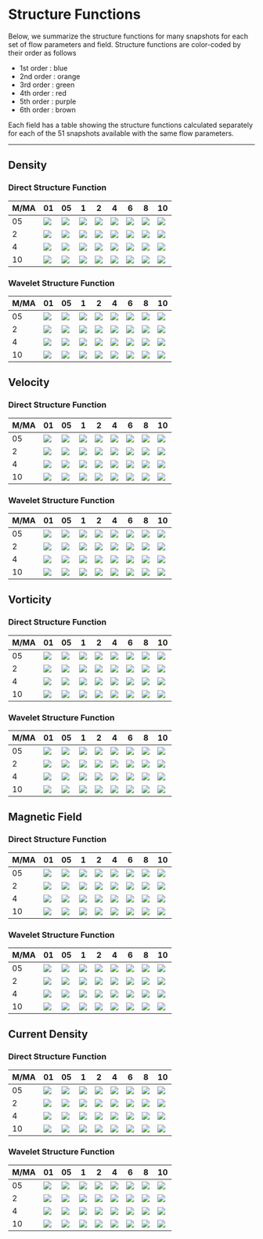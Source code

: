 # Structure Functions

Below, we summarize the structure functions for many snapshots for each set of flow parameters and field.
Structure functions are color-coded by their order as follows

  * 1st order : blue
  * 2nd order : orange
  * 3rd order : green
  * 4th order : red
  * 5th order : purple
  * 6th order : brown

Each field has a table showing the structure functions calculated separately for each of the 51 snapshots available with the same flow parameters.

---

## Density

### Direct Structure Function

|M/MA| 01 | 05 | 1 | 2 | 4 | 6 | 8 | 10 |
|----|----|----|---|---|---|---|---|----|
| 05 |<img src="M05MA01/w4t-plot-structure-function-mom_M05MA01_dens_dsf.png">|<img src="M05MA05/w4t-plot-structure-function-mom_M05MA05_dens_dsf.png">|<img src="M05MA1/w4t-plot-structure-function-mom_M05MA1_dens_dsf.png">|<img src="M05MA2/w4t-plot-structure-function-mom_M05MA2_dens_dsf.png">|<img src="M05MA4/w4t-plot-structure-function-mom_M05MA4_dens_dsf.png">|<img src="M05MA6/w4t-plot-structure-function-mom_M05MA6_dens_dsf.png">|<img src="M05MA8/w4t-plot-structure-function-mom_M05MA8_dens_dsf.png">|<img src="M05MA10/w4t-plot-structure-function-mom_M05MA10_dens_dsf.png">|
| 2  |<img src="M2MA01/w4t-plot-structure-function-mom_M2MA01_dens_dsf.png">|<img src="M2MA05/w4t-plot-structure-function-mom_M2MA05_dens_dsf.png">|<img src="M2MA1/w4t-plot-structure-function-mom_M2MA1_dens_dsf.png">|<img src="M2MA2/w4t-plot-structure-function-mom_M2MA2_dens_dsf.png">|<img src="M2MA4/w4t-plot-structure-function-mom_M2MA4_dens_dsf.png">|<img src="M2MA6/w4t-plot-structure-function-mom_M2MA6_dens_dsf.png">|<img src="M2MA8/w4t-plot-structure-function-mom_M2MA8_dens_dsf.png">|<img src="M2MA10/w4t-plot-structure-function-mom_M2MA10_dens_dsf.png">|
| 4  |<img src="M4MA01/w4t-plot-structure-function-mom_M4MA01_dens_dsf.png">|<img src="M4MA05/w4t-plot-structure-function-mom_M4MA05_dens_dsf.png">|<img src="M4MA1/w4t-plot-structure-function-mom_M4MA1_dens_dsf.png">|<img src="M4MA2/w4t-plot-structure-function-mom_M4MA2_dens_dsf.png">|<img src="M4MA4/w4t-plot-structure-function-mom_M4MA4_dens_dsf.png">|<img src="M4MA6/w4t-plot-structure-function-mom_M4MA6_dens_dsf.png">|<img src="M4MA8/w4t-plot-structure-function-mom_M4MA8_dens_dsf.png">|<img src="M4MA10/w4t-plot-structure-function-mom_M4MA10_dens_dsf.png">|
| 10 |<img src="M10MA01/w4t-plot-structure-function-mom_M10MA01_dens_dsf.png">|<img src="M10MA05/w4t-plot-structure-function-mom_M10MA05_dens_dsf.png">|<img src="M10MA1/w4t-plot-structure-function-mom_M10MA1_dens_dsf.png">|<img src="M10MA2/w4t-plot-structure-function-mom_M10MA2_dens_dsf.png">|<img src="M10MA4/w4t-plot-structure-function-mom_M10MA4_dens_dsf.png">|<img src="M10MA6/w4t-plot-structure-function-mom_M10MA6_dens_dsf.png">|<img src="M10MA8/w4t-plot-structure-function-mom_M10MA8_dens_dsf.png">|<img src="M10MA10/w4t-plot-structure-function-mom_M10MA10_dens_dsf.png">|

### Wavelet Structure Function

|M/MA| 01 | 05 | 1 | 2 | 4 | 6 | 8 | 10 |
|----|----|----|---|---|---|---|---|----|
| 05 |<img src="M05MA01/w4t-plot-structure-function-mom_M05MA01_dens_wsf.png">|<img src="M05MA05/w4t-plot-structure-function-mom_M05MA05_dens_wsf.png">|<img src="M05MA1/w4t-plot-structure-function-mom_M05MA1_dens_wsf.png">|<img src="M05MA2/w4t-plot-structure-function-mom_M05MA2_dens_wsf.png">|<img src="M05MA4/w4t-plot-structure-function-mom_M05MA4_dens_wsf.png">|<img src="M05MA6/w4t-plot-structure-function-mom_M05MA6_dens_wsf.png">|<img src="M05MA8/w4t-plot-structure-function-mom_M05MA8_dens_wsf.png">|<img src="M05MA10/w4t-plot-structure-function-mom_M05MA10_dens_wsf.png">|
| 2  |<img src="M2MA01/w4t-plot-structure-function-mom_M2MA01_dens_wsf.png">|<img src="M2MA05/w4t-plot-structure-function-mom_M2MA05_dens_wsf.png">|<img src="M2MA1/w4t-plot-structure-function-mom_M2MA1_dens_wsf.png">|<img src="M2MA2/w4t-plot-structure-function-mom_M2MA2_dens_wsf.png">|<img src="M2MA4/w4t-plot-structure-function-mom_M2MA4_dens_wsf.png">|<img src="M2MA6/w4t-plot-structure-function-mom_M2MA6_dens_wsf.png">|<img src="M2MA8/w4t-plot-structure-function-mom_M2MA8_dens_wsf.png">|<img src="M2MA10/w4t-plot-structure-function-mom_M2MA10_dens_wsf.png">|
| 4  |<img src="M4MA01/w4t-plot-structure-function-mom_M4MA01_dens_wsf.png">|<img src="M4MA05/w4t-plot-structure-function-mom_M4MA05_dens_wsf.png">|<img src="M4MA1/w4t-plot-structure-function-mom_M4MA1_dens_wsf.png">|<img src="M4MA2/w4t-plot-structure-function-mom_M4MA2_dens_wsf.png">|<img src="M4MA4/w4t-plot-structure-function-mom_M4MA4_dens_wsf.png">|<img src="M4MA6/w4t-plot-structure-function-mom_M4MA6_dens_wsf.png">|<img src="M4MA8/w4t-plot-structure-function-mom_M4MA8_dens_wsf.png">|<img src="M4MA10/w4t-plot-structure-function-mom_M4MA10_dens_wsf.png">|
| 10 |<img src="M10MA01/w4t-plot-structure-function-mom_M10MA01_dens_wsf.png">|<img src="M10MA05/w4t-plot-structure-function-mom_M10MA05_dens_wsf.png">|<img src="M10MA1/w4t-plot-structure-function-mom_M10MA1_dens_wsf.png">|<img src="M10MA2/w4t-plot-structure-function-mom_M10MA2_dens_wsf.png">|<img src="M10MA4/w4t-plot-structure-function-mom_M10MA4_dens_wsf.png">|<img src="M10MA6/w4t-plot-structure-function-mom_M10MA6_dens_wsf.png">|<img src="M10MA8/w4t-plot-structure-function-mom_M10MA8_dens_wsf.png">|<img src="M10MA10/w4t-plot-structure-function-mom_M10MA10_dens_wsf.png">|

## Velocity

### Direct Structure Function

|M/MA| 01 | 05 | 1 | 2 | 4 | 6 | 8 | 10 |
|----|----|----|---|---|---|---|---|----|
| 05 |<img src="M05MA01/w4t-plot-structure-function-mom_M05MA01_vel_dsf.png">|<img src="M05MA05/w4t-plot-structure-function-mom_M05MA05_vel_dsf.png">|<img src="M05MA1/w4t-plot-structure-function-mom_M05MA1_vel_dsf.png">|<img src="M05MA2/w4t-plot-structure-function-mom_M05MA2_vel_dsf.png">|<img src="M05MA4/w4t-plot-structure-function-mom_M05MA4_vel_dsf.png">|<img src="M05MA6/w4t-plot-structure-function-mom_M05MA6_vel_dsf.png">|<img src="M05MA8/w4t-plot-structure-function-mom_M05MA8_vel_dsf.png">|<img src="M05MA10/w4t-plot-structure-function-mom_M05MA10_vel_dsf.png">|
| 2  |<img src="M2MA01/w4t-plot-structure-function-mom_M2MA01_vel_dsf.png">|<img src="M2MA05/w4t-plot-structure-function-mom_M2MA05_vel_dsf.png">|<img src="M2MA1/w4t-plot-structure-function-mom_M2MA1_vel_dsf.png">|<img src="M2MA2/w4t-plot-structure-function-mom_M2MA2_vel_dsf.png">|<img src="M2MA4/w4t-plot-structure-function-mom_M2MA4_vel_dsf.png">|<img src="M2MA6/w4t-plot-structure-function-mom_M2MA6_vel_dsf.png">|<img src="M2MA8/w4t-plot-structure-function-mom_M2MA8_vel_dsf.png">|<img src="M2MA10/w4t-plot-structure-function-mom_M2MA10_vel_dsf.png">|
| 4  |<img src="M4MA01/w4t-plot-structure-function-mom_M4MA01_vel_dsf.png">|<img src="M4MA05/w4t-plot-structure-function-mom_M4MA05_vel_dsf.png">|<img src="M4MA1/w4t-plot-structure-function-mom_M4MA1_vel_dsf.png">|<img src="M4MA2/w4t-plot-structure-function-mom_M4MA2_vel_dsf.png">|<img src="M4MA4/w4t-plot-structure-function-mom_M4MA4_vel_dsf.png">|<img src="M4MA6/w4t-plot-structure-function-mom_M4MA6_vel_dsf.png">|<img src="M4MA8/w4t-plot-structure-function-mom_M4MA8_vel_dsf.png">|<img src="M4MA10/w4t-plot-structure-function-mom_M4MA10_vel_dsf.png">|
| 10 |<img src="M10MA01/w4t-plot-structure-function-mom_M10MA01_vel_dsf.png">|<img src="M10MA05/w4t-plot-structure-function-mom_M10MA05_vel_dsf.png">|<img src="M10MA1/w4t-plot-structure-function-mom_M10MA1_vel_dsf.png">|<img src="M10MA2/w4t-plot-structure-function-mom_M10MA2_vel_dsf.png">|<img src="M10MA4/w4t-plot-structure-function-mom_M10MA4_vel_dsf.png">|<img src="M10MA6/w4t-plot-structure-function-mom_M10MA6_vel_dsf.png">|<img src="M10MA8/w4t-plot-structure-function-mom_M10MA8_vel_dsf.png">|<img src="M10MA10/w4t-plot-structure-function-mom_M10MA10_vel_dsf.png">|

### Wavelet Structure Function

|M/MA| 01 | 05 | 1 | 2 | 4 | 6 | 8 | 10 |
|----|----|----|---|---|---|---|---|----|
| 05 |<img src="M05MA01/w4t-plot-structure-function-mom_M05MA01_vel_wsf.png">|<img src="M05MA05/w4t-plot-structure-function-mom_M05MA05_vel_wsf.png">|<img src="M05MA1/w4t-plot-structure-function-mom_M05MA1_vel_wsf.png">|<img src="M05MA2/w4t-plot-structure-function-mom_M05MA2_vel_wsf.png">|<img src="M05MA4/w4t-plot-structure-function-mom_M05MA4_vel_wsf.png">|<img src="M05MA6/w4t-plot-structure-function-mom_M05MA6_vel_wsf.png">|<img src="M05MA8/w4t-plot-structure-function-mom_M05MA8_vel_wsf.png">|<img src="M05MA10/w4t-plot-structure-function-mom_M05MA10_vel_wsf.png">|
| 2  |<img src="M2MA01/w4t-plot-structure-function-mom_M2MA01_vel_wsf.png">|<img src="M2MA05/w4t-plot-structure-function-mom_M2MA05_vel_wsf.png">|<img src="M2MA1/w4t-plot-structure-function-mom_M2MA1_vel_wsf.png">|<img src="M2MA2/w4t-plot-structure-function-mom_M2MA2_vel_wsf.png">|<img src="M2MA4/w4t-plot-structure-function-mom_M2MA4_vel_wsf.png">|<img src="M2MA6/w4t-plot-structure-function-mom_M2MA6_vel_wsf.png">|<img src="M2MA8/w4t-plot-structure-function-mom_M2MA8_vel_wsf.png">|<img src="M2MA10/w4t-plot-structure-function-mom_M2MA10_vel_wsf.png">|
| 4  |<img src="M4MA01/w4t-plot-structure-function-mom_M4MA01_vel_wsf.png">|<img src="M4MA05/w4t-plot-structure-function-mom_M4MA05_vel_wsf.png">|<img src="M4MA1/w4t-plot-structure-function-mom_M4MA1_vel_wsf.png">|<img src="M4MA2/w4t-plot-structure-function-mom_M4MA2_vel_wsf.png">|<img src="M4MA4/w4t-plot-structure-function-mom_M4MA4_vel_wsf.png">|<img src="M4MA6/w4t-plot-structure-function-mom_M4MA6_vel_wsf.png">|<img src="M4MA8/w4t-plot-structure-function-mom_M4MA8_vel_wsf.png">|<img src="M4MA10/w4t-plot-structure-function-mom_M4MA10_vel_wsf.png">|
| 10 |<img src="M10MA01/w4t-plot-structure-function-mom_M10MA01_vel_wsf.png">|<img src="M10MA05/w4t-plot-structure-function-mom_M10MA05_vel_wsf.png">|<img src="M10MA1/w4t-plot-structure-function-mom_M10MA1_vel_wsf.png">|<img src="M10MA2/w4t-plot-structure-function-mom_M10MA2_vel_wsf.png">|<img src="M10MA4/w4t-plot-structure-function-mom_M10MA4_vel_wsf.png">|<img src="M10MA6/w4t-plot-structure-function-mom_M10MA6_vel_wsf.png">|<img src="M10MA8/w4t-plot-structure-function-mom_M10MA8_vel_wsf.png">|<img src="M10MA10/w4t-plot-structure-function-mom_M10MA10_vel_wsf.png">|

## Vorticity

### Direct Structure Function

|M/MA| 01 | 05 | 1 | 2 | 4 | 6 | 8 | 10 |
|----|----|----|---|---|---|---|---|----|
| 05 |<img src="M05MA01/w4t-plot-structure-function-mom_M05MA01_vort_dsf.png">|<img src="M05MA05/w4t-plot-structure-function-mom_M05MA05_vort_dsf.png">|<img src="M05MA1/w4t-plot-structure-function-mom_M05MA1_vort_dsf.png">|<img src="M05MA2/w4t-plot-structure-function-mom_M05MA2_vort_dsf.png">|<img src="M05MA4/w4t-plot-structure-function-mom_M05MA4_vort_dsf.png">|<img src="M05MA6/w4t-plot-structure-function-mom_M05MA6_vort_dsf.png">|<img src="M05MA8/w4t-plot-structure-function-mom_M05MA8_vort_dsf.png">|<img src="M05MA10/w4t-plot-structure-function-mom_M05MA10_vort_dsf.png">|
| 2  |<img src="M2MA01/w4t-plot-structure-function-mom_M2MA01_vort_dsf.png">|<img src="M2MA05/w4t-plot-structure-function-mom_M2MA05_vort_dsf.png">|<img src="M2MA1/w4t-plot-structure-function-mom_M2MA1_vort_dsf.png">|<img src="M2MA2/w4t-plot-structure-function-mom_M2MA2_vort_dsf.png">|<img src="M2MA4/w4t-plot-structure-function-mom_M2MA4_vort_dsf.png">|<img src="M2MA6/w4t-plot-structure-function-mom_M2MA6_vort_dsf.png">|<img src="M2MA8/w4t-plot-structure-function-mom_M2MA8_vort_dsf.png">|<img src="M2MA10/w4t-plot-structure-function-mom_M2MA10_vort_dsf.png">|
| 4  |<img src="M4MA01/w4t-plot-structure-function-mom_M4MA01_vort_dsf.png">|<img src="M4MA05/w4t-plot-structure-function-mom_M4MA05_vort_dsf.png">|<img src="M4MA1/w4t-plot-structure-function-mom_M4MA1_vort_dsf.png">|<img src="M4MA2/w4t-plot-structure-function-mom_M4MA2_vort_dsf.png">|<img src="M4MA4/w4t-plot-structure-function-mom_M4MA4_vort_dsf.png">|<img src="M4MA6/w4t-plot-structure-function-mom_M4MA6_vort_dsf.png">|<img src="M4MA8/w4t-plot-structure-function-mom_M4MA8_vort_dsf.png">|<img src="M4MA10/w4t-plot-structure-function-mom_M4MA10_vort_dsf.png">|
| 10 |<img src="M10MA01/w4t-plot-structure-function-mom_M10MA01_vort_dsf.png">|<img src="M10MA05/w4t-plot-structure-function-mom_M10MA05_vort_dsf.png">|<img src="M10MA1/w4t-plot-structure-function-mom_M10MA1_vort_dsf.png">|<img src="M10MA2/w4t-plot-structure-function-mom_M10MA2_vort_dsf.png">|<img src="M10MA4/w4t-plot-structure-function-mom_M10MA4_vort_dsf.png">|<img src="M10MA6/w4t-plot-structure-function-mom_M10MA6_vort_dsf.png">|<img src="M10MA8/w4t-plot-structure-function-mom_M10MA8_vort_dsf.png">|<img src="M10MA10/w4t-plot-structure-function-mom_M10MA10_vort_dsf.png">|

### Wavelet Structure Function

|M/MA| 01 | 05 | 1 | 2 | 4 | 6 | 8 | 10 |
|----|----|----|---|---|---|---|---|----|
| 05 |<img src="M05MA01/w4t-plot-structure-function-mom_M05MA01_vort_wsf.png">|<img src="M05MA05/w4t-plot-structure-function-mom_M05MA05_vort_wsf.png">|<img src="M05MA1/w4t-plot-structure-function-mom_M05MA1_vort_wsf.png">|<img src="M05MA2/w4t-plot-structure-function-mom_M05MA2_vort_wsf.png">|<img src="M05MA4/w4t-plot-structure-function-mom_M05MA4_vort_wsf.png">|<img src="M05MA6/w4t-plot-structure-function-mom_M05MA6_vort_wsf.png">|<img src="M05MA8/w4t-plot-structure-function-mom_M05MA8_vort_wsf.png">|<img src="M05MA10/w4t-plot-structure-function-mom_M05MA10_vort_wsf.png">|
| 2  |<img src="M2MA01/w4t-plot-structure-function-mom_M2MA01_vort_wsf.png">|<img src="M2MA05/w4t-plot-structure-function-mom_M2MA05_vort_wsf.png">|<img src="M2MA1/w4t-plot-structure-function-mom_M2MA1_vort_wsf.png">|<img src="M2MA2/w4t-plot-structure-function-mom_M2MA2_vort_wsf.png">|<img src="M2MA4/w4t-plot-structure-function-mom_M2MA4_vort_wsf.png">|<img src="M2MA6/w4t-plot-structure-function-mom_M2MA6_vort_wsf.png">|<img src="M2MA8/w4t-plot-structure-function-mom_M2MA8_vort_wsf.png">|<img src="M2MA10/w4t-plot-structure-function-mom_M2MA10_vort_wsf.png">|
| 4  |<img src="M4MA01/w4t-plot-structure-function-mom_M4MA01_vort_wsf.png">|<img src="M4MA05/w4t-plot-structure-function-mom_M4MA05_vort_wsf.png">|<img src="M4MA1/w4t-plot-structure-function-mom_M4MA1_vort_wsf.png">|<img src="M4MA2/w4t-plot-structure-function-mom_M4MA2_vort_wsf.png">|<img src="M4MA4/w4t-plot-structure-function-mom_M4MA4_vort_wsf.png">|<img src="M4MA6/w4t-plot-structure-function-mom_M4MA6_vort_wsf.png">|<img src="M4MA8/w4t-plot-structure-function-mom_M4MA8_vort_wsf.png">|<img src="M4MA10/w4t-plot-structure-function-mom_M4MA10_vort_wsf.png">|
| 10 |<img src="M10MA01/w4t-plot-structure-function-mom_M10MA01_vort_wsf.png">|<img src="M10MA05/w4t-plot-structure-function-mom_M10MA05_vort_wsf.png">|<img src="M10MA1/w4t-plot-structure-function-mom_M10MA1_vort_wsf.png">|<img src="M10MA2/w4t-plot-structure-function-mom_M10MA2_vort_wsf.png">|<img src="M10MA4/w4t-plot-structure-function-mom_M10MA4_vort_wsf.png">|<img src="M10MA6/w4t-plot-structure-function-mom_M10MA6_vort_wsf.png">|<img src="M10MA8/w4t-plot-structure-function-mom_M10MA8_vort_wsf.png">|<img src="M10MA10/w4t-plot-structure-function-mom_M10MA10_vort_wsf.png">|

## Magnetic Field

### Direct Structure Function

|M/MA| 01 | 05 | 1 | 2 | 4 | 6 | 8 | 10 |
|----|----|----|---|---|---|---|---|----|
| 05 |<img src="M05MA01/w4t-plot-structure-function-mom_M05MA01_mag_dsf.png">|<img src="M05MA05/w4t-plot-structure-function-mom_M05MA05_mag_dsf.png">|<img src="M05MA1/w4t-plot-structure-function-mom_M05MA1_mag_dsf.png">|<img src="M05MA2/w4t-plot-structure-function-mom_M05MA2_mag_dsf.png">|<img src="M05MA4/w4t-plot-structure-function-mom_M05MA4_mag_dsf.png">|<img src="M05MA6/w4t-plot-structure-function-mom_M05MA6_mag_dsf.png">|<img src="M05MA8/w4t-plot-structure-function-mom_M05MA8_mag_dsf.png">|<img src="M05MA10/w4t-plot-structure-function-mom_M05MA10_mag_dsf.png">|
| 2  |<img src="M2MA01/w4t-plot-structure-function-mom_M2MA01_mag_dsf.png">|<img src="M2MA05/w4t-plot-structure-function-mom_M2MA05_mag_dsf.png">|<img src="M2MA1/w4t-plot-structure-function-mom_M2MA1_mag_dsf.png">|<img src="M2MA2/w4t-plot-structure-function-mom_M2MA2_mag_dsf.png">|<img src="M2MA4/w4t-plot-structure-function-mom_M2MA4_mag_dsf.png">|<img src="M2MA6/w4t-plot-structure-function-mom_M2MA6_mag_dsf.png">|<img src="M2MA8/w4t-plot-structure-function-mom_M2MA8_mag_dsf.png">|<img src="M2MA10/w4t-plot-structure-function-mom_M2MA10_mag_dsf.png">|
| 4  |<img src="M4MA01/w4t-plot-structure-function-mom_M4MA01_mag_dsf.png">|<img src="M4MA05/w4t-plot-structure-function-mom_M4MA05_mag_dsf.png">|<img src="M4MA1/w4t-plot-structure-function-mom_M4MA1_mag_dsf.png">|<img src="M4MA2/w4t-plot-structure-function-mom_M4MA2_mag_dsf.png">|<img src="M4MA4/w4t-plot-structure-function-mom_M4MA4_mag_dsf.png">|<img src="M4MA6/w4t-plot-structure-function-mom_M4MA6_mag_dsf.png">|<img src="M4MA8/w4t-plot-structure-function-mom_M4MA8_mag_dsf.png">|<img src="M4MA10/w4t-plot-structure-function-mom_M4MA10_mag_dsf.png">|
| 10 |<img src="M10MA01/w4t-plot-structure-function-mom_M10MA01_mag_dsf.png">|<img src="M10MA05/w4t-plot-structure-function-mom_M10MA05_mag_dsf.png">|<img src="M10MA1/w4t-plot-structure-function-mom_M10MA1_mag_dsf.png">|<img src="M10MA2/w4t-plot-structure-function-mom_M10MA2_mag_dsf.png">|<img src="M10MA4/w4t-plot-structure-function-mom_M10MA4_mag_dsf.png">|<img src="M10MA6/w4t-plot-structure-function-mom_M10MA6_mag_dsf.png">|<img src="M10MA8/w4t-plot-structure-function-mom_M10MA8_mag_dsf.png">|<img src="M10MA10/w4t-plot-structure-function-mom_M10MA10_mag_dsf.png">|

### Wavelet Structure Function

|M/MA| 01 | 05 | 1 | 2 | 4 | 6 | 8 | 10 |
|----|----|----|---|---|---|---|---|----|
| 05 |<img src="M05MA01/w4t-plot-structure-function-mom_M05MA01_mag_wsf.png">|<img src="M05MA05/w4t-plot-structure-function-mom_M05MA05_mag_wsf.png">|<img src="M05MA1/w4t-plot-structure-function-mom_M05MA1_mag_wsf.png">|<img src="M05MA2/w4t-plot-structure-function-mom_M05MA2_mag_wsf.png">|<img src="M05MA4/w4t-plot-structure-function-mom_M05MA4_mag_wsf.png">|<img src="M05MA6/w4t-plot-structure-function-mom_M05MA6_mag_wsf.png">|<img src="M05MA8/w4t-plot-structure-function-mom_M05MA8_mag_wsf.png">|<img src="M05MA10/w4t-plot-structure-function-mom_M05MA10_mag_wsf.png">|
| 2  |<img src="M2MA01/w4t-plot-structure-function-mom_M2MA01_mag_wsf.png">|<img src="M2MA05/w4t-plot-structure-function-mom_M2MA05_mag_wsf.png">|<img src="M2MA1/w4t-plot-structure-function-mom_M2MA1_mag_wsf.png">|<img src="M2MA2/w4t-plot-structure-function-mom_M2MA2_mag_wsf.png">|<img src="M2MA4/w4t-plot-structure-function-mom_M2MA4_mag_wsf.png">|<img src="M2MA6/w4t-plot-structure-function-mom_M2MA6_mag_wsf.png">|<img src="M2MA8/w4t-plot-structure-function-mom_M2MA8_mag_wsf.png">|<img src="M2MA10/w4t-plot-structure-function-mom_M2MA10_mag_wsf.png">|
| 4  |<img src="M4MA01/w4t-plot-structure-function-mom_M4MA01_mag_wsf.png">|<img src="M4MA05/w4t-plot-structure-function-mom_M4MA05_mag_wsf.png">|<img src="M4MA1/w4t-plot-structure-function-mom_M4MA1_mag_wsf.png">|<img src="M4MA2/w4t-plot-structure-function-mom_M4MA2_mag_wsf.png">|<img src="M4MA4/w4t-plot-structure-function-mom_M4MA4_mag_wsf.png">|<img src="M4MA6/w4t-plot-structure-function-mom_M4MA6_mag_wsf.png">|<img src="M4MA8/w4t-plot-structure-function-mom_M4MA8_mag_wsf.png">|<img src="M4MA10/w4t-plot-structure-function-mom_M4MA10_mag_wsf.png">|
| 10 |<img src="M10MA01/w4t-plot-structure-function-mom_M10MA01_mag_wsf.png">|<img src="M10MA05/w4t-plot-structure-function-mom_M10MA05_mag_wsf.png">|<img src="M10MA1/w4t-plot-structure-function-mom_M10MA1_mag_wsf.png">|<img src="M10MA2/w4t-plot-structure-function-mom_M10MA2_mag_wsf.png">|<img src="M10MA4/w4t-plot-structure-function-mom_M10MA4_mag_wsf.png">|<img src="M10MA6/w4t-plot-structure-function-mom_M10MA6_mag_wsf.png">|<img src="M10MA8/w4t-plot-structure-function-mom_M10MA8_mag_wsf.png">|<img src="M10MA10/w4t-plot-structure-function-mom_M10MA10_mag_wsf.png">|

## Current Density

### Direct Structure Function

|M/MA| 01 | 05 | 1 | 2 | 4 | 6 | 8 | 10 |
|----|----|----|---|---|---|---|---|----|
| 05 |<img src="M05MA01/w4t-plot-structure-function-mom_M05MA01_curr_dsf.png">|<img src="M05MA05/w4t-plot-structure-function-mom_M05MA05_cur_dsf.png">|<img src="M05MA1/w4t-plot-structure-function-mom_M05MA1_cur_dsf.png">|<img src="M05MA2/w4t-plot-structure-function-mom_M05MA2_cur_dsf.png">|<img src="M05MA4/w4t-plot-structure-function-mom_M05MA4_cur_dsf.png">|<img src="M05MA6/w4t-plot-structure-function-mom_M05MA6_cur_dsf.png">|<img src="M05MA8/w4t-plot-structure-function-mom_M05MA8_cur_dsf.png">|<img src="M05MA10/w4t-plot-structure-function-mom_M05MA10_cur_dsf.png">|
| 2  |<img src="M2MA01/w4t-plot-structure-function-mom_M2MA01_curr_dsf.png">|<img src="M2MA05/w4t-plot-structure-function-mom_M2MA05_cur_dsf.png">|<img src="M2MA1/w4t-plot-structure-function-mom_M2MA1_cur_dsf.png">|<img src="M2MA2/w4t-plot-structure-function-mom_M2MA2_cur_dsf.png">|<img src="M2MA4/w4t-plot-structure-function-mom_M2MA4_cur_dsf.png">|<img src="M2MA6/w4t-plot-structure-function-mom_M2MA6_cur_dsf.png">|<img src="M2MA8/w4t-plot-structure-function-mom_M2MA8_cur_dsf.png">|<img src="M2MA10/w4t-plot-structure-function-mom_M2MA10_cur_dsf.png">|
| 4  |<img src="M4MA01/w4t-plot-structure-function-mom_M4MA01_curr_dsf.png">|<img src="M4MA05/w4t-plot-structure-function-mom_M4MA05_cur_dsf.png">|<img src="M4MA1/w4t-plot-structure-function-mom_M4MA1_cur_dsf.png">|<img src="M4MA2/w4t-plot-structure-function-mom_M4MA2_cur_dsf.png">|<img src="M4MA4/w4t-plot-structure-function-mom_M4MA4_cur_dsf.png">|<img src="M4MA6/w4t-plot-structure-function-mom_M4MA6_cur_dsf.png">|<img src="M4MA8/w4t-plot-structure-function-mom_M4MA8_cur_dsf.png">|<img src="M4MA10/w4t-plot-structure-function-mom_M4MA10_cur_dsf.png">|
| 10 |<img src="M10MA01/w4t-plot-structure-function-mom_M10MA01_curr_dsf.png">|<img src="M10MA05/w4t-plot-structure-function-mom_M10MA05_cur_dsf.png">|<img src="M10MA1/w4t-plot-structure-function-mom_M10MA1_cur_dsf.png">|<img src="M10MA2/w4t-plot-structure-function-mom_M10MA2_cur_dsf.png">|<img src="M10MA4/w4t-plot-structure-function-mom_M10MA4_cur_dsf.png">|<img src="M10MA6/w4t-plot-structure-function-mom_M10MA6_cur_dsf.png">|<img src="M10MA8/w4t-plot-structure-function-mom_M10MA8_cur_dsf.png">|<img src="M10MA10/w4t-plot-structure-function-mom_M10MA10_cur_dsf.png">|

### Wavelet Structure Function

|M/MA| 01 | 05 | 1 | 2 | 4 | 6 | 8 | 10 |
|----|----|----|---|---|---|---|---|----|
| 05 |<img src="M05MA01/w4t-plot-structure-function-mom_M05MA01_curr_wsf.png">|<img src="M05MA05/w4t-plot-structure-function-mom_M05MA05_cur_wsf.png">|<img src="M05MA1/w4t-plot-structure-function-mom_M05MA1_cur_wsf.png">|<img src="M05MA2/w4t-plot-structure-function-mom_M05MA2_cur_wsf.png">|<img src="M05MA4/w4t-plot-structure-function-mom_M05MA4_cur_wsf.png">|<img src="M05MA6/w4t-plot-structure-function-mom_M05MA6_cur_wsf.png">|<img src="M05MA8/w4t-plot-structure-function-mom_M05MA8_cur_wsf.png">|<img src="M05MA10/w4t-plot-structure-function-mom_M05MA10_cur_wsf.png">|
| 2  |<img src="M2MA01/w4t-plot-structure-function-mom_M2MA01_curr_wsf.png">|<img src="M2MA05/w4t-plot-structure-function-mom_M2MA05_cur_wsf.png">|<img src="M2MA1/w4t-plot-structure-function-mom_M2MA1_cur_wsf.png">|<img src="M2MA2/w4t-plot-structure-function-mom_M2MA2_cur_wsf.png">|<img src="M2MA4/w4t-plot-structure-function-mom_M2MA4_cur_wsf.png">|<img src="M2MA6/w4t-plot-structure-function-mom_M2MA6_cur_wsf.png">|<img src="M2MA8/w4t-plot-structure-function-mom_M2MA8_cur_wsf.png">|<img src="M2MA10/w4t-plot-structure-function-mom_M2MA10_cur_wsf.png">|
| 4  |<img src="M4MA01/w4t-plot-structure-function-mom_M4MA01_curr_wsf.png">|<img src="M4MA05/w4t-plot-structure-function-mom_M4MA05_cur_wsf.png">|<img src="M4MA1/w4t-plot-structure-function-mom_M4MA1_cur_wsf.png">|<img src="M4MA2/w4t-plot-structure-function-mom_M4MA2_cur_wsf.png">|<img src="M4MA4/w4t-plot-structure-function-mom_M4MA4_cur_wsf.png">|<img src="M4MA6/w4t-plot-structure-function-mom_M4MA6_cur_wsf.png">|<img src="M4MA8/w4t-plot-structure-function-mom_M4MA8_cur_wsf.png">|<img src="M4MA10/w4t-plot-structure-function-mom_M4MA10_cur_wsf.png">|
| 10 |<img src="M10MA01/w4t-plot-structure-function-mom_M10MA01_curr_wsf.png">|<img src="M10MA05/w4t-plot-structure-function-mom_M10MA05_cur_wsf.png">|<img src="M10MA1/w4t-plot-structure-function-mom_M10MA1_cur_wsf.png">|<img src="M10MA2/w4t-plot-structure-function-mom_M10MA2_cur_wsf.png">|<img src="M10MA4/w4t-plot-structure-function-mom_M10MA4_cur_wsf.png">|<img src="M10MA6/w4t-plot-structure-function-mom_M10MA6_cur_wsf.png">|<img src="M10MA8/w4t-plot-structure-function-mom_M10MA8_cur_wsf.png">|<img src="M10MA10/w4t-plot-structure-function-mom_M10MA10_cur_wsf.png">|
